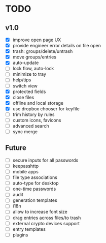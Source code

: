 # TODO

## v1.0

- [x] improve open page UX
- [x] provide engineer error details on file open
- [x] trash: groups/delete/untrash
- [x] move groups/entries
- [x] auto-update
- [ ] lock flow, auto-lock
- [ ] minimize to tray
- [ ] help/tips
- [ ] switch view
- [x] protected fields
- [x] close files
- [x] offline and local storage
- [x] use dropbox chooser for keyfile
- [ ] trim history by rules
- [ ] custom icons, favicons
- [ ] advanced search
- [ ] sync merge

## Future
- [ ] secure inputs for all passwords
- [ ] keepasshttp
- [ ] mobile apps
- [ ] file type associations
- [ ] auto-type for desktop
- [ ] one-time passwords
- [ ] audit
- [ ] generation templates
- [ ] i18n
- [ ] allow to increase font size
- [ ] drag entries across files/to trash
- [ ] external crypto devices support
- [ ] entry templates
- [ ] plugins
